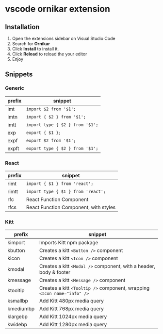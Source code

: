 # vscode ornikar extension

## Installation

1.  Open the extensions sidebar on Visual Studio Code
2.  Search for **Ornikar**
3.  Click **Install** to install it.
4.  Click **Reload** to reload the your editor
5.  Enjoy

## Snippets

### Generic

| prefix | snippet                         |
| ------ | ------------------------------- |
| imt    | `import $2 from '$1';`          |
| imtn   | `import { $2 } from '$1';`      |
| imtt   | `import type { $2 } from '$1';` |
| exp    | `export { $1 };`                |
| expf   | `export $2 from '$1';`          |
| expft  | `export type { $2 } from '$1';` |

### React

| prefix | snippet                               |
| ------ | ------------------------------------- |
| rimt   | `import { $1 } from 'react';`         |
| rimtt  | `import type { $1 } from 'react';`    |
| rfc    | React Function Component              |
| rfcs   | React Function Component, with styles |

### Kitt

| prefix    | snippet                                                                 |
| --------- | ----------------------------------------------------------------------- |
| kimport   | Imports Kitt npm package                                                |
| kbutton   | Creates a kitt `<Button />` component                                   |
| kicon     | Creates a kitt `<Icon />` component                                     |
| kmodal    | Creates a kitt `<Modal />` component, with a header, body & footer      |
| kmessage  | Creates a kitt `<Message />` component                                  |
| ktooltip  | Creates a kitt `<Tooltip />` component, wrapping `<Icon name="info" />` |
| ksmallbp  | Add Kitt 480px media query                                              |
| kmediumbp | Add Kitt 768px media query                                              |
| klargebp  | Add Kitt 1024px media query                                             |
| kwidebp   | Add Kitt 1280px media query                                             |
